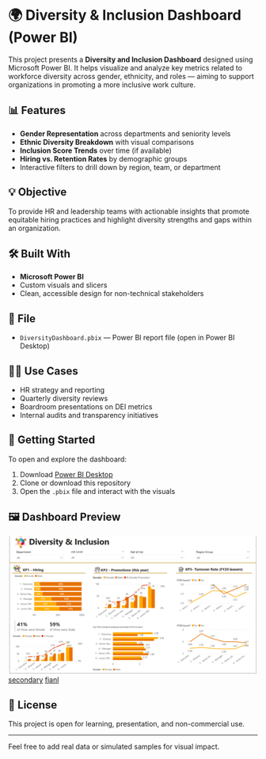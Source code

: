 
# 🌍 Diversity & Inclusion Dashboard (Power BI)

This project presents a **Diversity and Inclusion Dashboard** designed using Microsoft Power BI. It helps visualize and analyze key metrics related to workforce diversity across gender, ethnicity, and roles — aiming to support organizations in promoting a more inclusive work culture.

## 📊 Features

- **Gender Representation** across departments and seniority levels  
- **Ethnic Diversity Breakdown** with visual comparisons  
- **Inclusion Score Trends** over time (if available)  
- **Hiring vs. Retention Rates** by demographic groups  
- Interactive filters to drill down by region, team, or department  

## 💡 Objective

To provide HR and leadership teams with actionable insights that promote equitable hiring practices and highlight diversity strengths and gaps within an organization.

## 🛠 Built With

- **Microsoft Power BI**
- Custom visuals and slicers
- Clean, accessible design for non-technical stakeholders

## 📁 File

- `DiversityDashboard.pbix` — Power BI report file (open in Power BI Desktop)

## 🧑‍💼 Use Cases

- HR strategy and reporting  
- Quarterly diversity reviews  
- Boardroom presentations on DEI metrics  
- Internal audits and transparency initiatives  

## 🚀 Getting Started

To open and explore the dashboard:
1. Download [Power BI Desktop](https://powerbi.microsoft.com/desktop)
2. Clone or download this repository
3. Open the `.pbix` file and interact with the visuals

## 🖼️ Dashboard Preview

![Main dashboard view](assets/screenshot1.png)
[secondary](assets/screenshot2.png)
[fianl](assets/screenshot.png) 


## 📝 License

This project is open for learning, presentation, and non-commercial use.

---

Feel free to add real data or simulated samples for visual impact.
